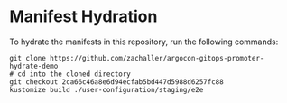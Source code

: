 # Manifest Hydration

To hydrate the manifests in this repository, run the following commands:

```shell
git clone https://github.com/zachaller/argocon-gitops-promoter-hydrate-demo
# cd into the cloned directory
git checkout 2ca66c46a8e6d94ecfab5bd447d5988d6257fc88
kustomize build ./user-configuration/staging/e2e
```
